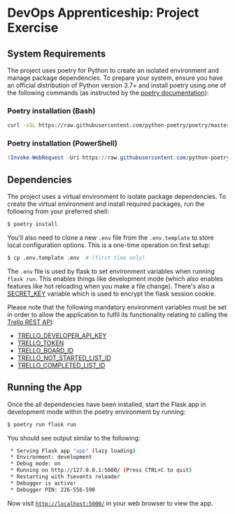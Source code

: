 # DevOps Apprenticeship: Project Exercise

## System Requirements

The project uses poetry for Python to create an isolated environment and manage package dependencies. To prepare your system, ensure you have an official distribution of Python version 3.7+ and install poetry using one of the following commands (as instructed by the [poetry documentation](https://python-poetry.org/docs/#system-requirements)):

### Poetry installation (Bash)

```bash
curl -sSL https://raw.githubusercontent.com/python-poetry/poetry/master/get-poetry.py | python
```

### Poetry installation (PowerShell)

```powershell
(Invoke-WebRequest -Uri https://raw.githubusercontent.com/python-poetry/poetry/master/get-poetry.py -UseBasicParsing).Content | python
```

## Dependencies

The project uses a virtual environment to isolate package dependencies. To create the virtual environment and install required packages, run the following from your preferred shell:

```bash
$ poetry install
```

You'll also need to clone a new `.env` file from the `.env.template` to store local configuration options. This is a one-time operation on first setup:

```bash
$ cp .env.template .env  # (first time only)
```

The `.env` file is used by flask to set environment variables when running `flask run`. This enables things like development mode (which also enables features like hot reloading when you make a file change). There's also a [SECRET_KEY](https://flask.palletsprojects.com/en/1.1.x/config/#SECRET_KEY) variable which is used to encrypt the flask session cookie.

Please note that the following mandatory environment variables must be set in order to allow the application to fulfil its functionality relating to calling the [Trello REST API](https://developers.trello.com/reference):
* [TRELLO_DEVELOPER_API_KEY](https://trello.com/app-key)
* [TRELLO_TOKEN](https://trello.com/app-key)
* [TRELLO_BOARD_ID](https://community.atlassian.com/t5/Trello-questions/How-to-get-Trello-Board-ID/qaq-p/1347525)
* [TRELLO_NOT_STARTED_LIST_ID](https://community.atlassian.com/t5/Trello-questions/How-to-get-Trello-Board-ID/qaq-p/1347525)
* [TRELLO_COMPLETED_LIST_ID](https://community.atlassian.com/t5/Trello-questions/How-to-get-Trello-Board-ID/qaq-p/1347525)

## Running the App

Once the all dependencies have been installed, start the Flask app in development mode within the poetry environment by running:
```bash
$ poetry run flask run
```

You should see output similar to the following:
```bash
 * Serving Flask app "app" (lazy loading)
 * Environment: development
 * Debug mode: on
 * Running on http://127.0.0.1:5000/ (Press CTRL+C to quit)
 * Restarting with fsevents reloader
 * Debugger is active!
 * Debugger PIN: 226-556-590
```
Now visit [`http://localhost:5000/`](http://localhost:5000/) in your web browser to view the app.
